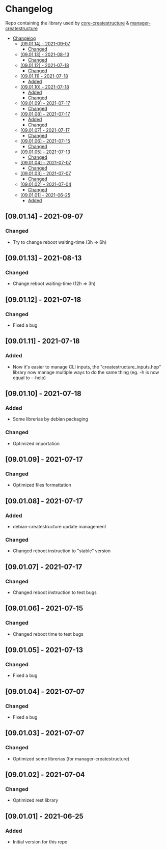 # Changelog
Repo containing the library used by [core-createstructure](https://github.com/createstructure/core-createstructure) & [manager-createstructure](https://github.com/createstructure/manager-createstructure)

- [Changelog](#changelog)
  - [[09.01.14] - 2021-09-07](#090114---2021-09-07)
    - [Changed](#changed)
  - [[09.01.13] - 2021-08-13](#090113---2021-08-13)
    - [Changed](#changed-1)
  - [[09.01.12] - 2021-07-18](#090112---2021-07-18)
    - [Changed](#changed-2)
  - [[09.01.11] - 2021-07-18](#090111---2021-07-18)
    - [Added](#added)
  - [[09.01.10] - 2021-07-18](#090110---2021-07-18)
    - [Added](#added-1)
    - [Changed](#changed-3)
  - [[09.01.09] - 2021-07-17](#090109---2021-07-17)
    - [Changed](#changed-4)
  - [[09.01.08] - 2021-07-17](#090108---2021-07-17)
    - [Added](#added-2)
    - [Changed](#changed-5)
  - [[09.01.07] - 2021-07-17](#090107---2021-07-17)
    - [Changed](#changed-6)
  - [[09.01.06] - 2021-07-15](#090106---2021-07-15)
    - [Changed](#changed-7)
  - [[09.01.05] - 2021-07-13](#090105---2021-07-13)
    - [Changed](#changed-8)
  - [[09.01.04] - 2021-07-07](#090104---2021-07-07)
    - [Changed](#changed-9)
  - [[09.01.03] - 2021-07-07](#090103---2021-07-07)
    - [Changed](#changed-10)
  - [[09.01.02] - 2021-07-04](#090102---2021-07-04)
    - [Changed](#changed-11)
  - [[09.01.01] - 2021-06-25](#090101---2021-06-25)
    - [Added](#added-3)

## [09.01.14] - 2021-09-07
### Changed
- Try to change reboot waiting-time (3h => 6h)

## [09.01.13] - 2021-08-13
### Changed
- Change reboot waiting-time (12h => 3h)

## [09.01.12] - 2021-07-18
### Changed
- Fixed a bug

## [09.01.11] - 2021-07-18
### Added
- Now it's easier to manage CLI inputs, the "createstructure_inputs.hpp" library now manage multiple ways to do the same thing (eg. -h is now equal to --help)

## [09.01.10] - 2021-07-18
### Added
- Some librerias by debian packaging
### Changed
- Optimized importation

## [09.01.09] - 2021-07-17
### Changed
- Optimized files formattation

## [09.01.08] - 2021-07-17
### Added
- debian-createstructure update management
### Changed
- Changed reboot instruction to "stable" version

## [09.01.07] - 2021-07-17
### Changed
- Changed reboot instruction to test bugs

## [09.01.06] - 2021-07-15
### Changed
- Changed reboot time to test bugs

## [09.01.05] - 2021-07-13
### Changed
- Fixed a bug

## [09.01.04] - 2021-07-07
### Changed
- Fixed a bug

## [09.01.03] - 2021-07-07
### Changed
- Optimized some librerias (for manager-createstructure)

## [09.01.02] - 2021-07-04
### Changed
- Optimized rest library

## [09.01.01] - 2021-06-25
### Added
- Initial version for this repo
